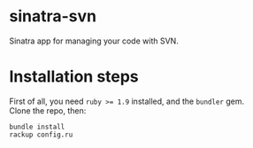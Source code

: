 sinatra-svn
===========

Sinatra app for managing your code with SVN.  

Installation steps
===========

First of all, you need `ruby >= 1.9` installed, and the `bundler` gem.  
Clone the repo, then:  

    bundle install
    rackup config.ru